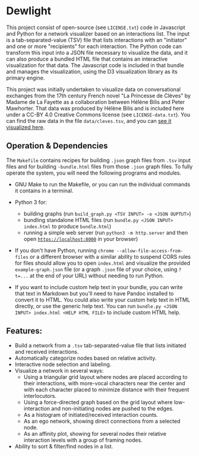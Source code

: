 # Dewlight

This project consist of open-source (see `LICENSE.txt`) code in
Javascript and Python for a network visualizer based on an interactions
list. The input is a tab-separated-value (TSV) file that lists
interactions with an "initiator" and one or more "recipients" for each
interaction. The Python code can transform this input into a JSON file
necessary to visualize the data, and it can also produce a bundled HTML
file that contains an interactive visualization for that data. The
Javascript code is included in that bundle and manages the visualization,
using the D3 visualization library as its primary engine.

This project was initially undertaken to visualize data on conversational
exchanges from the 17th century French novel "La Princesse de Clèves" by
Madame de La Fayette as a collaboration between Hélène Bilis and Peter
Mawhorter. That data was produced by Hélène Bilis and is included here
under a CC-BY 4.0 Creative Commons license (see `LICENSE-data.txt`). You
can find the raw data in the file `data/cleves.tsv`, and you can [see it
visualized here](https://solsword.github.io/dewlight/out/cleves-bundle.html).


## Operation & Dependencies

The `Makefile` contains recipes for building `.json` graph files from
`.tsv` input files and for building `-bundle.html` files from those
`.json` graph files. To fully operate the system, you will need the
following programs and modules.

- GNU Make to run the Makefile, or you can run the individual commands it
  contains in a terminal.

- Python 3 for:
    * building graphs (run `build_graph.py <TSV INPUT> -o <JSON OUPTUT>`)
    * bundling standalone HTML files (run `bundle.py <JSON INPUT>
      index.html` to produce `bundle.html`)
    * running a simple web server (run `python3 -m http.server` and then
      open [`https://localhost:8000`](https://localhost:8000) in your
      browser)

- If you don't have Python, running `chrome --allow-file-access-from-files`
  or a different browser with a similar ability to suspend CORS rules for
  files should allow you to open `index.html` and visualize the provided
  `example-graph.json` file (or a graph `.json` file of your choice,
  using `?t=...` at the end of your URL) without needing to run Python.

- If you want to include custom help text in your bundle, you can write
  that text in Markdown but you'll need to have Pandoc installed to
  convert it to HTML. You could also write your custom help text in HTML
  directly, or use the generic help text. You can run `bundle.py <JSON
  INPUT> index.html <HELP HTML FILE>` to include custom HTML help.


## Features:

- Build a network from a `.tsv` tab-separated-value file that lists initiated
  and received interactions.
- Automatically categorize nodes based on relative activity.
- Interactive node selection and labeling.
- Visualize a network in several ways:
    * Using a triangular grid layout where nodes are placed according to
      their interactions, with more-vocal characters near the center and
      with each character placed to minimize distance with their frequent
      interlocutors.
    * Using a force-directed graph based on the grid layout where
      low-interaction and non-initiating nodes are pushed to the edges.
    * As a histogram of initiated/received interaction counts.
    * As an ego network, showing direct connections from a selected node.
    * As an affinity plot, showing for several nodes their relative interaction
      levels with a group of framing nodes.
- Ability to sort & filter/find nodes in a list.
